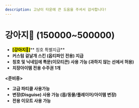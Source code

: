 ```yaml
---
description: 고냥이 타운에 큰 도움을 주셔서 감사합니다!
---
```


# 강아지🐶 (150000\~500000)

* <mark style="background-color:yellow;">**\[강아지🐶]**</mark>** 칭호  특별지급**&#x20;
* **커스텀 겉날개 스킨 (옵티파인 전용) 지급**
* **칭호 및 닉네임에 특문(이모티콘) 사용 가능 (과하지 않는 선에서 허용)**&#x20;
* **치장아이템 전용 수주권 1개**&#x20;

**<준비중>**

* **고급 파티클 사용가능**&#x20;
* **변장(Disguise) 사용 가능 (몹/동물/플레이어/아이템 변장)**&#x20;
* **전용 이모트 사용 가능**
